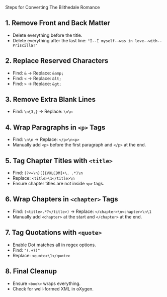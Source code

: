 Steps for Converting The Blithedale Romance 

## 1. Remove Front and Back Matter
- Delete everything before the title.
- Delete everything after the last line: `"I--I myself--was in love--with--Priscilla!"`

## 2. Replace Reserved Characters
- Find: `&` → Replace: `&amp;`
- Find: `<` → Replace: `&lt;`
- Find: `>` → Replace: `&gt;`

## 3. Remove Extra Blank Lines
- Find: `\n{3,}` → Replace: `\n\n`  

## 4. Wrap Paragraphs in `<p>` Tags
- Find: `\n\n` → Replace: `</p>\n<p>`  
- Manually add `<p>` before the first paragraph and `</p>` at the end.

## 5. Tag Chapter Titles with `<title>`
- Find: `(?<=\n)([IVXLCDM]+\. .*)\n`  
- Replace: `<title>\1</title>\n`
- Ensure chapter titles are not inside `<p>` tags.

## 6. Wrap Chapters in `<chapter>` Tags
- Find: `(<title>.*?</title>)` → Replace: `</chapter>\n<chapter>\n\1`
- Manually add `<chapter>` at the start and `</chapter>` at the end.

## 7. Tag Quotations with `<quote>`
- Enable Dot matches all in regex options.
- Find: `"(.+?)"`  
- Replace: `<quote>\1</quote>`

## 8. Final Cleanup
- Ensure `<book>` wraps everything.
- Check for well-formed XML in oXygen.
